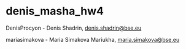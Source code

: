 # denis_masha_hw4

DenisProcyon - Denis Shadrin, denis.shadrin@bse.eu

mariasimakova - Maria Simakova Mariukha, maria.simakova@bse.eu
